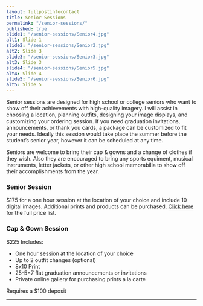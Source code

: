 ```yaml
---
layout: fullpostinfocontact
title: Senior Sessions
permalink: "/senior-sessions/"
published: true
slide1: "/senior-sessions/Senior4.jpg"
alt1: Slide 1
slide2: "/senior-sessions/Senior2.jpg"
alt2: Slide 3
slide3: "/senior-sessions/Senior3.jpg"
alt3: Slide 3
slide4: "/senior-sessions/Senior5.jpg"
alt4: Slide 4
slide5: "/senior-sessions/Senior6.jpg"
alt5: Slide 5
---
```


Senior sessions are designed for high school or college seniors who want to show off their achievements with high-quality imagery. I will assist in choosing a location, planning outfits, designing your image displays, and customizing your ordering session. If you need graduation invitations, announcements, or thank you cards, a package can be customized to fit your needs. Ideally this session would take place the summer before the student’s senior year, however it can be scheduled at any time. 

Seniors are welcome to bring their cap & gowns and a change of clothes if they wish. Also they are encouraged to bring any sports equiment, musical instruments, letter jackets, or other high school memorabilia to show off their accomplishments from the year.

### Senior Session
$175 for a one hour session at the location of your choice and include 10 digital images. Additional prints and products can be purchased. <a href="https://www.dropbox.com/s/2p0cfsj45ai802c/2019PricingSheet.pdf?dl=0" target="_blank">Click here</a> for the full price list. 

### Cap & Gown Session
$225
Includes:
- One hour session at the location of your choice
- Up to 2 outfit changes (optional) 
- 8x10 Print
- 25-5×7 flat graduation announcements or invitations
- Private online gallery for purchasing prints a la carte

Requires a $100 deposit

---
